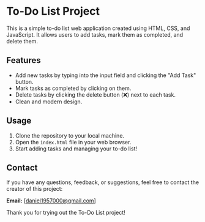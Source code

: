 # To-Do List Project

This is a simple to-do list web application created using HTML, CSS, and JavaScript. It allows users to add tasks, mark them as completed, and delete them.

## Features

- Add new tasks by typing into the input field and clicking the "Add Task" button.
- Mark tasks as completed by clicking on them.
- Delete tasks by clicking the delete button (❌) next to each task.
- Clean and modern design.

## Usage

1. Clone the repository to your local machine.
2. Open the `index.html` file in your web browser.
3. Start adding tasks and managing your to-do list!

## Contact

If you have any questions, feedback, or suggestions, feel free to contact the creator of this project:

**Email:** [daniel1957000@gmail.com]

Thank you for trying out the To-Do List project!

 
